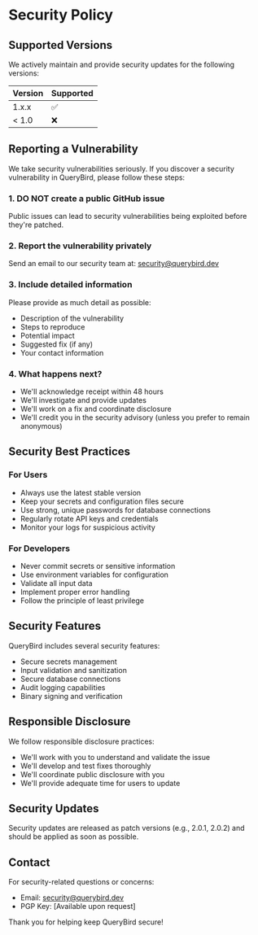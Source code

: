 # Security Policy

## Supported Versions

We actively maintain and provide security updates for the following versions:

| Version | Supported          |
| ------- | ------------------ |
| 1.x.x   | :white_check_mark: |
| < 1.0   | :x:                |

## Reporting a Vulnerability

We take security vulnerabilities seriously. If you discover a security vulnerability in QueryBird, please follow these steps:

### 1. **DO NOT** create a public GitHub issue

Public issues can lead to security vulnerabilities being exploited before they're patched.

### 2. Report the vulnerability privately

Send an email to our security team at: [security@querybird.dev](mailto:security@querybird.dev)

### 3. Include detailed information

Please provide as much detail as possible:

- Description of the vulnerability
- Steps to reproduce
- Potential impact
- Suggested fix (if any)
- Your contact information

### 4. What happens next?

- We'll acknowledge receipt within 48 hours
- We'll investigate and provide updates
- We'll work on a fix and coordinate disclosure
- We'll credit you in the security advisory (unless you prefer to remain anonymous)

## Security Best Practices

### For Users

- Always use the latest stable version
- Keep your secrets and configuration files secure
- Use strong, unique passwords for database connections
- Regularly rotate API keys and credentials
- Monitor your logs for suspicious activity

### For Developers

- Never commit secrets or sensitive information
- Use environment variables for configuration
- Validate all input data
- Implement proper error handling
- Follow the principle of least privilege

## Security Features

QueryBird includes several security features:

- Secure secrets management
- Input validation and sanitization
- Secure database connections
- Audit logging capabilities
- Binary signing and verification

## Responsible Disclosure

We follow responsible disclosure practices:

- We'll work with you to understand and validate the issue
- We'll develop and test fixes thoroughly
- We'll coordinate public disclosure with you
- We'll provide adequate time for users to update

## Security Updates

Security updates are released as patch versions (e.g., 2.0.1, 2.0.2) and should be applied as soon as possible.

## Contact

For security-related questions or concerns:

- Email: [security@querybird.dev](mailto:security@querybird.dev)
- PGP Key: [Available upon request]

Thank you for helping keep QueryBird secure!
